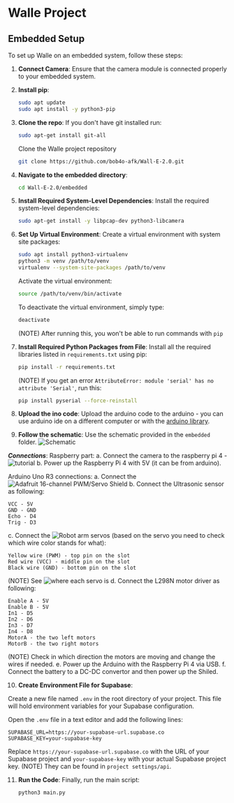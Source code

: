 # Walle Project

## Embedded Setup

To set up Walle on an embedded system, follow these steps:

1. **Connect Camera**: Ensure that the camera module is connected properly to your embedded system.

2. **Install pip**:
   ```bash
   sudo apt update
   sudo apt install -y python3-pip
   ```

3. **Clone the repo**: 
   If you don't have git installed run:
   ```bash
   sudo apt-get install git-all
   ```
   Clone the Walle project repository
    ```bash
   git clone https://github.com/bob4o-afk/Wall-E-2.0.git
   ```

4. **Navigate to the embedded directory**:
   ```bash
   cd Wall-E-2.0/embedded
   ```

5. **Install Required System-Level Dependencies**: Install the required system-level dependencies:
   ```bash
   sudo apt-get install -y libpcap-dev python3-libcamera
   ```

6. **Set Up Virtual Environment**: Create a virtual environment with system site packages:
   ```bash
   sudo apt install python3-virtualenv
   python3 -m venv /path/to/venv
   virtualenv --system-site-packages /path/to/venv
   ```

   Activate the virtual environment:
   ```bash
   source /path/to/venv/bin/activate
   ```

   To deactivate the virtual environment, simply type:
   ```bash
   deactivate
   ```
   (NOTE) After running this, you won't be able to run commands with ```pip```

7. **Install Required Python Packages from File**: Install all the required libraries listed in `requirements.txt` using pip:
   ```bash
   pip install -r requirements.txt
   ```

   (NOTE) If you get an error ```AttributeError: module 'serial' has no attribute 'Serial'```, run this:
   ```bash
   pip install pyserial --force-reinstall
   ```

8. **Upload the ino code**: Upload the arduino code to the arduino - you can use arduino ide on a different computer or with the [arduino library](https://medium.com/@kevinlutzer9/programming-an-arduino-device-remotely-using-a-raspberry-pi-f55728bbda8f).

9. **Follow the schematic**: Use the schematic provided in the `embedded` folder.
![Schematic](https://github.com/bob4o-afk/Wall-E-2.0/tree/main/embedded/embedded_schematic.png)

***Connections***:
   Raspberry part:
   a. Connect the camera to the raspberry pi 4 - ![tutorial](https://projects.raspberrypi.org/en/projects/getting-started-with-picamera)
   b. Power up the Raspberry Pi 4 with 5V (it can be from arduino).
   
   Arduino Uno R3 connections:
   a. Connect the ![Adafruit 16-channel PWM/Servo Shield](https://learn.adafruit.com/adafruit-16-channel-pwm-slash-servo-shield/overview)
   b. Connect the Ultrasonic sensor as following:
   ```
   VCC - 5V
   GND - GND
   Echo - D4
   Trig - D3
   ```
   c. Connect the ![Robot arm](https://erelement.com/shop/ws-robot-arm-pi/) servos (based on the servo you need to check which wire color stands for what):
   ```
   Yellow wire (PWM) - top pin on the slot
   Red wire (VCC) - middle pin on the slot
   Black wire (GND) - bottom pin on the slot
   ```
   (NOTE) See ![where each servo is](https://github.com/bob4o-afk/Wall-E-2.0/tree/main/embedded/servos_on_robotarm.png)
   d. Connect the L298N motor driver as following:
   ```
   Enable A - 5V
   Enable B - 5V
   In1 - D5
   In2 - D6
   In3 - D7
   In4 - D8
   MotorA - the two left motors
   MotorB - the two right motors
   ```
   (NOTE) Check in which direction the motors are moving and change the wires if needed.
   e. Power up the Arduino with the Raspberry Pi 4 via USB.
   f. Connect the battery to a DC-DC convertor and then power up the Shiled.
   
10. **Create Environment File for Supabase**: 
   
   Create a new file named `.env` in the root directory of your project. This file will hold environment variables for your Supabase configuration.

   Open the `.env` file in a text editor and add the following lines:

   ```
   SUPABASE_URL=https://your-supabase-url.supabase.co
   SUPABASE_KEY=your-supabase-key
   ```

   Replace `https://your-supabase-url.supabase.co` with the URL of your Supabase project and `your-supabase-key` with your actual Supabase project key.
   (NOTE) They can be found in ```project settings/api```.
   
11. **Run the Code**: Finally, run the main script:
    ```bash
    python3 main.py
    ```
   
